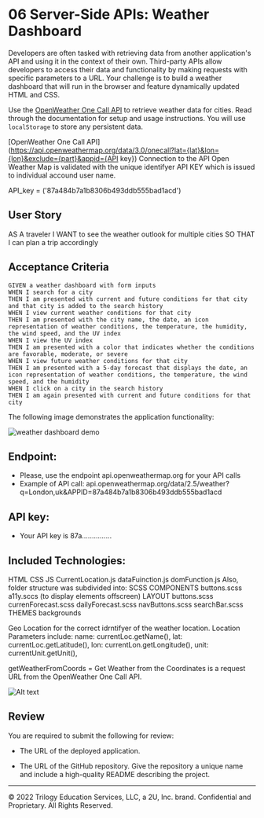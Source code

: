 # 06 Server-Side APIs: Weather Dashboard

Developers are often tasked with retrieving data from another application's API and using it in the context of their own. Third-party APIs allow developers to access their data and functionality by making requests with specific parameters to a URL. Your challenge is to build a weather dashboard that will run in the browser and feature dynamically updated HTML and CSS.

Use the [OpenWeather One Call API](https://openweathermap.org/api/one-call-api) to retrieve weather data for cities. Read through the documentation for setup and usage instructions. You will use `localStorage` to store any persistent data.

[OpenWeather One Call API] (https://api.openweathermap.org/data/3.0/onecall?lat={lat}&lon={lon}&exclude={part}&appid={API key})
Connection to the API Open Weather Map is validated with the unique identifyer API KEY which is issued to individual accound user name.

API_key = ('87a484b7a1b8306b493ddb555bad1acd')

## User Story

AS A traveler
I WANT to see the weather outlook for multiple cities
SO THAT I can plan a trip accordingly


## Acceptance Criteria

```
GIVEN a weather dashboard with form inputs
WHEN I search for a city
THEN I am presented with current and future conditions for that city and that city is added to the search history
WHEN I view current weather conditions for that city
THEN I am presented with the city name, the date, an icon representation of weather conditions, the temperature, the humidity, the wind speed, and the UV index
WHEN I view the UV index
THEN I am presented with a color that indicates whether the conditions are favorable, moderate, or severe
WHEN I view future weather conditions for that city
THEN I am presented with a 5-day forecast that displays the date, an icon representation of weather conditions, the temperature, the wind speed, and the humidity
WHEN I click on a city in the search history
THEN I am again presented with current and future conditions for that city
```

The following image demonstrates the application functionality:

![weather dashboard demo](./Assets/06-server-side-apis-homework-demo.png)


## Endpoint:
- Please, use the endpoint api.openweathermap.org for your API calls
- Example of API call:
api.openweathermap.org/data/2.5/weather?q=London,uk&APPID=87a484b7a1b8306b493ddb555bad1acd
## API key:
- Your API key is 87a...............

## Included Technologies:

HTML
CSS
JS
    CurrentLocation.js
    dataFuinction.js
    domFunction.js
Also, folder structure was subdivided into:
SCSS
COMPONENTS
    buttons.scss
    a11y.sccs (to display elements offscreen)
LAYOUT
    buttons.scss
    currenForecast.scss
    dailyForecast.scss
    navButtons.scss
    searchBar.scss
THEMES
    backgrounds

Geo Location for the correct idrntifyer of the weather location.
Location Parameters include:
            name: currentLoc.getName(),
            lat: currentLoc.getLatitude(),
            lon: currentLon.getLongitude(),
            unit: currentUnit.getUnit(),


getWeatherFromCoords = Get Weather from the Coordinates is a request URL from the OpenWeather One Call API.


![Alt text](/relative/path/to/img.jpg?raw=true "Optional Title")



## Review

You are required to submit the following for review:

* The URL of the deployed application.

* The URL of the GitHub repository. Give the repository a unique name and include a high-quality README describing the project.

- - -
© 2022 Trilogy Education Services, LLC, a 2U, Inc. brand. Confidential and Proprietary. All Rights Reserved.
